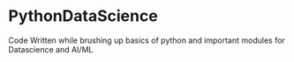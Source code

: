 # PythonDataScience

Code Written while brushing up basics of python and important modules for Datascience and AI/ML
